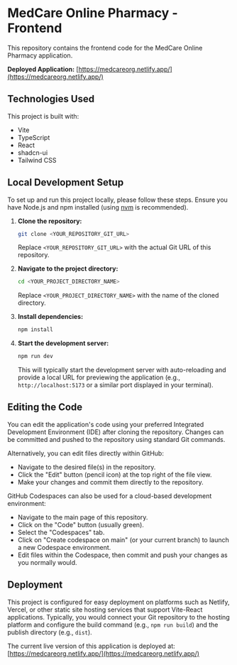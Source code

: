 # MedCare Online Pharmacy - Frontend

This repository contains the frontend code for the MedCare Online Pharmacy application.

**Deployed Application:** [https://medcareorg.netlify.app/](https://medcareorg.netlify.app/)

## Technologies Used

This project is built with:

-   Vite
-   TypeScript
-   React
-   shadcn-ui
-   Tailwind CSS

## Local Development Setup

To set up and run this project locally, please follow these steps. Ensure you have Node.js and npm installed (using [nvm](https://github.com/nvm-sh/nvm#installing-and-updating) is recommended).

1.  **Clone the repository:**
    ```sh
    git clone <YOUR_REPOSITORY_GIT_URL>
    ```
    Replace `<YOUR_REPOSITORY_GIT_URL>` with the actual Git URL of this repository.

2.  **Navigate to the project directory:**
    ```sh
    cd <YOUR_PROJECT_DIRECTORY_NAME>
    ```
    Replace `<YOUR_PROJECT_DIRECTORY_NAME>` with the name of the cloned directory.

3.  **Install dependencies:**
    ```sh
    npm install
    ```

4.  **Start the development server:**
    ```sh
    npm run dev
    ```
    This will typically start the development server with auto-reloading and provide a local URL for previewing the application (e.g., `http://localhost:5173` or a similar port displayed in your terminal).

## Editing the Code

You can edit the application's code using your preferred Integrated Development Environment (IDE) after cloning the repository. Changes can be committed and pushed to the repository using standard Git commands.

Alternatively, you can edit files directly within GitHub:
-   Navigate to the desired file(s) in the repository.
-   Click the "Edit" button (pencil icon) at the top right of the file view.
-   Make your changes and commit them directly to the repository.

GitHub Codespaces can also be used for a cloud-based development environment:
-   Navigate to the main page of this repository.
-   Click on the "Code" button (usually green).
-   Select the "Codespaces" tab.
-   Click on "Create codespace on main" (or your current branch) to launch a new Codespace environment.
-   Edit files within the Codespace, then commit and push your changes as you normally would.

## Deployment

This project is configured for easy deployment on platforms such as Netlify, Vercel, or other static site hosting services that support Vite-React applications. Typically, you would connect your Git repository to the hosting platform and configure the build command (e.g., `npm run build`) and the publish directory (e.g., `dist`).

The current live version of this application is deployed at: [https://medcareorg.netlify.app/](https://medcareorg.netlify.app/)
